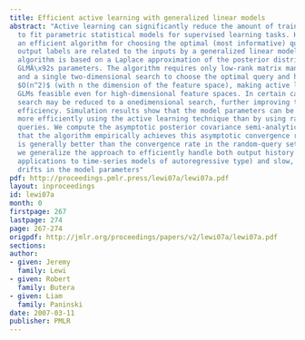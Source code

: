 ```yaml
---
title: Efficient active learning with generalized linear models
abstract: "Active learning can significantly reduce the amount of training data required
  to fit parametric statistical models for supervised learning tasks. Here we present
  an efficient algorithm for choosing the optimal (most informative) query when the
  output labels are related to the inputs by a generalized linear model (GLM). The
  algorithm is based on a Laplace approximation of the posterior distribution of the
  GLMÂ\x92s parameters. The algorithm requires only low-rank matrix manipulations
  and a single two-dimensional search to choose the optimal query and has complexity
  $O(n^2)$ (with n the dimension of the feature space), making active learning with
  GLMs feasible even for high-dimensional feature spaces. In certain cases the twodimensional
  search may be reduced to a onedimensional search, further improving the algorithmÂ\x92s
  efficiency. Simulation results show that the model parameters can be estimated much
  more efficiently using the active learning technique than by using randomly chosen
  queries. We compute the asymptotic posterior covariance semi-analytically and demonstrate
  that the algorithm empirically achieves this asymptotic convergence rate, which
  is generally better than the convergence rate in the random-query setting. Finally,
  we generalize the approach to efficiently handle both output history effects (for
  applications to time-series models of autoregressive type) and slow, non-systematic
  drifts in the model parameters"
pdf: http://proceedings.pmlr.press/lewi07a/lewi07a.pdf
layout: inproceedings
id: lewi07a
month: 0
firstpage: 267
lastpage: 274
page: 267-274
origpdf: http://jmlr.org/proceedings/papers/v2/lewi07a/lewi07a.pdf
sections: 
author:
- given: Jeremy
  family: Lewi
- given: Robert
  family: Butera
- given: Liam
  family: Paninski
date: 2007-03-11
publisher: PMLR
---
```


